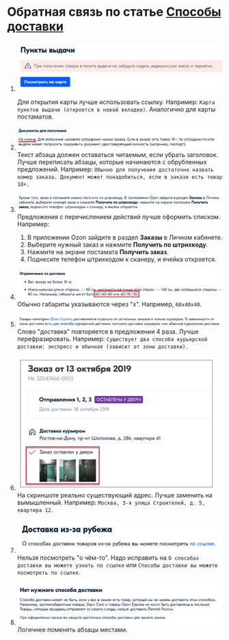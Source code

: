 # Обратная связь по статье [Способы доставки](https://docs.ozon.ru/common/dostavka/sposoby-dostavki/)

1. ![01](images/feedback/01.png "Скриншот 1")  

    Для открытия карты лучше использовать ссылку. Например: `Карта пунктов выдачи (откроется в новой вкладке)`. Аналогично для карты постаматов.

1. ![02](images/feedback/02.png "Скриншот 2")  
    Текст абзаца должен оставаться читаемым, если убрать заголовок. Лучше переписать абзацы, которые начинаются с обрубленных предложений. Например: `Обычно для получения достаточно назвать номер заказа. Документ может понадобиться, если в заказе есть товар 18+.`

1. ![03](images/feedback/03.png "Скриншот 3")  
    Предложения с перечислением действий лучше оформить списком. Например:
    1. В приложении Ozon зайдите в раздел __Заказы__ в Личном кабинете.
    1. Выберите нужный заказ и нажмите __Получить по штрихкоду__.
    1. Нажмите на экране постамата __Получить заказ__.
    1. Поднесите телефон штрихкодом к сканеру, и ячейка откроется.

1. ![04](images/feedback/04.png "Скриншот 4")  
   Обычно габариты указываются через "х". Например, `60х40х40`.

1. ![05](images/feedback/05.png "Скриншот 5")  
    Слово "доставка" повторяется в предложении 4 раза. Лучше перефразировать. Например: `Существует два способа курьерской доставки: экспресс и обычная (зависит от зоны доставки).`

1. ![06](images/feedback/06.png "Скриншот 6")  
    На скриншоте реально существующий адрес. Лучше заменить на вымышленный. Например: `Москва, 3-я улица Строителей, д. 5, квартира 12`.

1. ![07](images/feedback/07.png "Скриншот 7")  
   Нельзя посмотреть "о чём-то". Надо исправить на `О способах доставки вы можете узнать по ссылке` или `Способы доставки вы можете посмотреть по ссылке`.

1. ![08](images/feedback/08.png "Скриншот 8")  
    Логичнее поменять абзацы местами.

